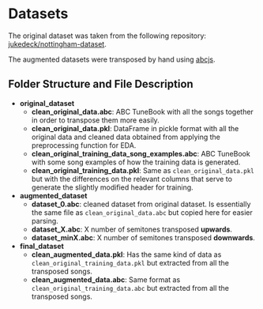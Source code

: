 # Datasets

The original dataset was taken from the following repository: [jukedeck/nottingham-dataset](https://github.com/jukedeck/nottingham-dataset).

The augmented datasets were transposed by hand using [abcjs](https://paulrosen.github.io/abcjs/examples/output-transpose.html).

## Folder Structure and File Description

- **original_dataset**
  - **clean_original_data.abc**: ABC TuneBook with all the songs together in order to transpose them more easily.
  - **clean_original_data.pkl**: DataFrame in pickle format with all the original data and cleaned data obtained from applying the preprocessing function for EDA.
  - **clean_original_training_data_song_examples.abc**: ABC TuneBook with some song examples of how the training data is generated.
  - **clean_original_training_data.pkl**: Same as `clean_original_data.pkl` but with the differences on the relevant columns that serve to generate the slightly modified header for training.
- **augmented_dataset**
  - **dataset_0.abc**: cleaned dataset from original dataset. Is essentially the same file as `clean_original_data.abc` but copied here for easier parsing.
  - **dataset_X.abc**: X number of semitones transposed **upwards**.
  - **dataset_minX.abc**: X number of semitones transposed **downwards**.
- **final_dataset**
  - **clean_augmented_data.pkl**: Has the same kind of data as `clean_original_training_data.pkl` but extracted from all the transposed songs.
  - **clean_augmented_data.abc**: Same format as `clean_original_training_data.abc` but extracted from all the transposed songs.
